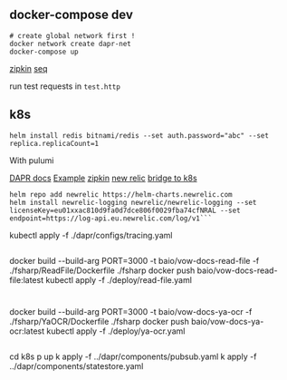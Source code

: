 ## docker-compose dev

```
# create global network first !
docker network create dapr-net
docker-compose up
```

[zipkin](http://localhost:5411/)
[seq](http://localhost:5340/)

run test requests in `test.http`

## k8s

`helm install redis bitnami/redis --set auth.password="abc" --set replica.replicaCount=1`

With pulumi

[DAPR docs](https://docs.dapr.io/operations/hosting/kubernetes/kubernetes-deploy/)
[Example](https://github.com/dapr/quickstarts/tree/v1.0.0/hello-kubernetes)
[zipkin](https://docs.dapr.io/operations/monitoring/tracing/supported-tracing-backends/zipkin/)
[new relic](https://docs.dapr.io/operations/monitoring/logging/newrelic/)
[bridge to k8s](https://www.youtube.com/watch?v=ZwFOEUYe1WA&t=120s)

```
helm repo add newrelic https://helm-charts.newrelic.com
helm install newrelic-logging newrelic/newrelic-logging --set licenseKey=eu01xxac810d9fa0d7dce806f0029fba74cfNRAL --set endpoint=https://log-api.eu.newrelic.com/log/v1```

```
kubectl apply -f ./dapr/configs/tracing.yaml
```

```
docker build --build-arg PORT=3000 -t baio/vow-docs-read-file -f ./fsharp/ReadFile/Dockerfile ./fsharp
docker push baio/vow-docs-read-file:latest
kubectl apply -f ./deploy/read-file.yaml
#
docker build --build-arg PORT=3000 -t baio/vow-docs-ya-ocr -f ./fsharp/YaOCR/Dockerfile ./fsharp
docker push baio/vow-docs-ya-ocr:latest
kubectl apply -f ./deploy/ya-ocr.yaml
```

```
cd k8s
p up
k apply -f ../dapr/components/pubsub.yaml
k apply -f ../dapr/components/statestore.yaml
```

